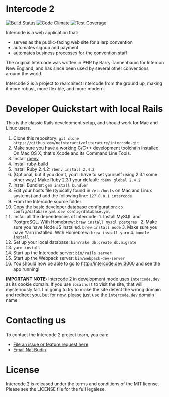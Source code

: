 # Intercode 2

[![Build Status](https://travis-ci.org/neinteractiveliterature/intercode.svg?branch=master)](https://travis-ci.org/neinteractiveliterature/intercode)
[![Code Climate](https://codeclimate.com/github/neinteractiveliterature/intercode/badges/gpa.svg)](https://codeclimate.com/github/neinteractiveliterature/intercode)
[![Test Coverage](https://codeclimate.com/github/neinteractiveliterature/intercode/badges/coverage.svg)](https://codeclimate.com/github/neinteractiveliterature/intercode/coverage)

Intercode is a web application that:

* serves as the public-facing web site for a larp convention
* automates signup and payment
* automates business processes for the convention staff

The original Intercode was written in PHP by Barry Tannenbaum for Intercon New England, and has since been used by several other conventions around the world.

Intercode 2 is a project to rearchitect Intercode from the ground up, making it more robust, more flexible, and more modern.

# Developer Quickstart with local Rails

This is the classic Rails development setup, and should work for Mac and Linux users.

1. Clone this repository: `git clone https://github.com/neinteractiveliterature/intercode.git`
2. Make sure you have a working C/C++ development toolchain installed.  On Mac OS X, that's Xcode and its Command Line Tools.
3. Install [rbenv](https://github.com/sstephenson/rbenv#readme)
4. Install [ruby-build](https://github.com/sstephenson/ruby-build#readme)
5. Install Ruby 2.4.2: `rbenv install 2.4.2`
6. (Optional, but if you don't, you'll have to set yourself using 2.3.1 some other way.) Make Ruby 2.3.1 your default: `rbenv global 2.4.2`
7. Install Bundler: `gem install bundler`
8. Edit your hosts file (typically found in `/etc/hosts` on Mac and Linux systems) and add the following line: `127.0.0.1 intercode`
9. From the Intercode source folder:
  1. Copy the basic developer database configuration: `cp config/database.yml.dev config/database.yml`
  2. Install all the dependencies of Intercode:
    1. Install MySQL and PostgreSQL. With Homebrew: `brew install mysql postgres `
    2. Make sure you have Node JS installed. `brew install node`
    3. Make sure you have Yarn installed. With Homebrew: `brew install yarn`
    4. `bundle install`
  3. Set up your local database: `bin/rake db:create db:migrate`
  4. `yarn install`
  5. Start up the Intercode server: `bin/rails server`
  6. Start up the Webpack server: `bin/webpack-dev-server`
10. You should now be able to go to http://intercode.dev:3000 and see the app running!

**IMPORTANT NOTE:** Intercode 2 in development mode uses `intercode.dev` as its cookie domain.  If you use `localhost` to visit the site, that will mysteriously fail.  I'm going to try to make the site detect the wrong domain and redirect you, but for now, please just use the `intercode.dev` domain name.

# Contacting us

To contact the Intercode 2 project team, you can:

* [File an issue or feature request here](https://github.com/neinteractiveliterature/issues)
* [Email Nat Budin](mailto:natbudin@gmail.com).

# License

Intercode 2 is released under the terms and conditions of the MIT license.  Please see the LICENSE file for the full legalese.

